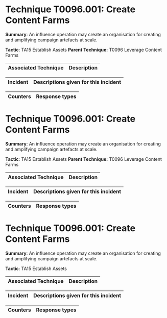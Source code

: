 # Technique T0096.001: Create Content Farms

**Summary**: An influence operation may create an organisation for creating and amplifying campaign artefacts at scale.

**Tactic**: TA15 Establish Assets **Parent Technique:** T0096 Leverage Content Farms


| Associated Technique | Description |
| --------- | ------------------------- |



| Incident | Descriptions given for this incident |
| -------- | -------------------- |



| Counters | Response types |
| -------- | -------------- |


# Technique T0096.001: Create Content Farms

**Summary**: An influence operation may create an organisation for creating and amplifying campaign artefacts at scale.

**Tactic**: TA15 Establish Assets **Parent Technique:** T0096 Leverage Content Farms


| Associated Technique | Description |
| --------- | ------------------------- |



| Incident | Descriptions given for this incident |
| -------- | -------------------- |



| Counters | Response types |
| -------- | -------------- |


# Technique T0096.001: Create Content Farms

**Summary**: An influence operation may create an organisation for creating and amplifying campaign artefacts at scale.

**Tactic**: TA15 Establish Assets


| Associated Technique | Description |
| --------- | ------------------------- |



| Incident | Descriptions given for this incident |
| -------- | -------------------- |



| Counters | Response types |
| -------- | -------------- |


